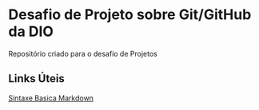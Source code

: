 # Desafio de Projeto sobre Git/GitHub da DIO
Repositório criado para o desafio de Projetos

## Links Úteis
[Sintaxe Basica Markdown](https://www.markdownguide.org/basic-syntax/)
